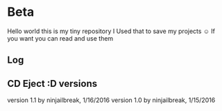 # Beta
 Hello world this is my tiny repository
 I Used that to save my projects ☺
 If you want you can read and use them



 Log
 -----------
 CD Eject :D
 versions
 -----------
 version 1.1 by ninjailbreak, 1/16/2016
 version 1.0 by ninjailbreak, 1/15/2016
